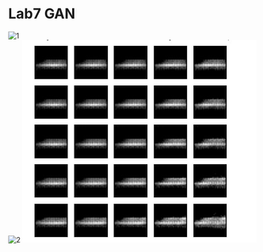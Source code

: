 # Lab7 GAN   
![1](https://raw.githubusercontent.com/evilbebra/CV_labs/master/Lab7.%20GAN/1.jpg)   
![2](https://raw.githubusercontent.com/evilbebra/CV_labs/master/Lab7.%20GAN/2.jpg) 
![out](https://raw.githubusercontent.com/evilbebra/CV_labs/master/Lab7.%20GAN/output.jpg)    
